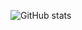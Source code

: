 ![GitHub stats](https://github-readme-stats-gray-six-28.vercel.app/api?username=kennyhml&include_all_commits=true&show_icons=true&hide=contribs&theme=gruvbox)
